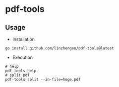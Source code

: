 # pdf-tools

## Usage
- Installation
```
go install github.com/linzhengen/pdf-tools@latest
```
- Execution
```
# help
pdf-tools help
# split pdf
pdf-tools split --in-file=hoge.pdf
```